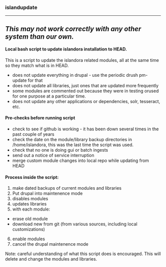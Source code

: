 ### islandupdate
----
_This may not work correctly with any other system than our own._
----
####  Local bash script to update islandora installation to HEAD.
 This is a script to update the islandora related modules, all at the same time so they match what is in HEAD.
 
* does not update everything in drupal - use the periodic drush pm-update for that 
* does not update all libraries, just ones that are updated more frequently
* some modules are commented out because they were in testing orused for one purpose at a particular time.
* does not update any other applications or dependencies, solr, tesseract, etc. 

#### Pre-checks before running script

* check to see if github is working - it has been down several times in the past couple of years
* check the date on the module/library backup directories in /home/islandora, this was the last time the script was used.
* check that no one is doing gui or batch ingests
* send out a notice of service interruption
* merge custom module changes into local repo while updating from HEAD

#### Process inside the script:

1. make dated backups of current modules and libraries
2. Put drupal into maintenence mode
3. disables modules
4. updates libraries
5. with each module:
  - erase old module
  - download new from git (from various sources, including local customizations)
6. enable modules
7. cancel the drupal maintenence mode

Note:  careful understanding of what this script does is encouraged. This will delete and change the modules and libraries.
